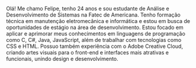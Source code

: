 Olá!
Me chamo Felipe, tenho 24 anos e sou estudante de Análise e Desenvolvimento de Sistemas na Fatec de Americana.
Tenho formação técnica em manutenção eletromecânica e informática e estou em busca de oportunidades de estágio na área de desenvolvimento.
Estou focado em aplicar e aprimorar meus conhecimentos em linguagens de programação como C, C#, Java, JavaScript, além de trabalhar com tecnologias como CSS e HTML.
Possuo também experiência com o Adobe Creative Cloud, criando artes visuais para o front-end e interfaces mais atrativas e funcionais, unindo design e desenvolvimento.
